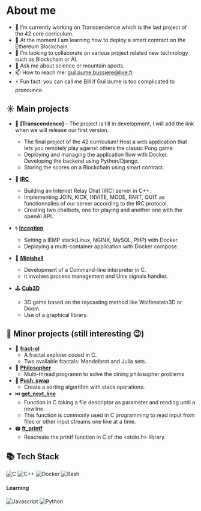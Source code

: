 # About me

- 🔭 I’m currently working on Transcendence which is the last project of the 42 core corriculum.
- 🌱 At the moment I am learning how to deploy a smart contract on the Ethereum Blockchain.
- 👯 I’m looking to collaborate on various project related new technology such as Blockchain or AI.
- 💬 Ask me about science or mountain sports.
- 📫 How to reach me: guillaume.bussiere@live.fr
- ⚡ Fun fact: you can call me Bill if Guillaume is too complicated to pronounce.

## ☀️ Main projects

- 🏓 **[Transcendence]** - The project is till in development, I will add the link when we will release our first version.
  - The final project of the 42 curriculum! Host a web application that lets you remotely play against others the classic Pong game.
  - Deploying and managing the application flow with Docker. Developing the backend using Python/Django.
  - Storing the scores on a Blockchain using smart contract.
  
- 🤖 **[IRC](https://github.com/Bussiereg/ft_IRC)**
  - Building an Internet Relay Chat (IRC) server in C++.
  - Implementing JOIN, KICK, INVITE, MODE, PART, QUIT as functionnalies of our server according to the IRC protocol.
  - Creating two chatbots, one for playing and another one with the openAI API.

- 🌀 **[Inception](https://github.com/Bussiereg/inception)**
  - Setting a lEMP stack(Linux, NGINX, MySQL, PHP) with Docker.
  - Deploying a multi-container application with Docker compose.
  
- 🐚 **[Minishell](https://github.com/Bussiereg/Minishell)**
  - Development of a Command-line interpreter in C.
  - it involves process management and Unix signals handler.
    
- 🕹️ **[Cub3D](https://github.com/Bussiereg/cub3D)**
  - 3D game based on the raycasting method like Wolfenstein3D or Doom.
  - Use of a graphical library.


## 🌙 Minor projects (still interesting 😉)
- 💠 **[fract-ol](https://github.com/Bussiereg/fractol)**
  - A fractal explorer coded in C.
  - Two available fractals: Mandelbrot and Julia sets.
- 🍝 **[Philosopher](https://github.com/Bussiereg/Philosophers)**
  - Multi-thread programm to solve the dining philosopher problems
- 📶 **[Push_swap](https://github.com/Bussiereg/push_swap)**
  - Create a sorting algorithm with stack operations.
- ⏭️ **[get_next_line](https://github.com/Bussiereg/get_next_line)**
  - Function in C taking a file descriptor as parameter and reading until a newline.
  - This function is commonly used in C programming to read input from files or other input streams one line at a time.
- 🖨️ **[ft_printf](https://github.com/Bussiereg/ft_printf)**
  - Reacreate the printf function in C of the <stdio.h> library.

## 📚 Tech Stack
![C](https://img.shields.io/badge/c-%2300599C.svg?style=for-the-badge&logo=c&logoColor=white) ![C++](https://img.shields.io/badge/C%2B%2B-00599C?style=for-the-badge&logo=c%2B%2B&logoColor=white) ![Docker](https://img.shields.io/badge/docker-%230db7ed.svg?style=for-the-badge&logo=docker&logoColor=white) ![Bash](https://img.shields.io/badge/GNU%20Bash-4EAA25?style=for-the-badge&logo=GNU%20Bash&logoColor=white)
#### **Learning**
 ![Javascript](https://shields.io/badge/JavaScript-F7DF1E?style=for-the-badge&logo=JavaScript&logoColor=black) ![Python](https://img.shields.io/badge/python-3670A0?style=for-the-badge&logo=python&logoColor=ffdd54)
